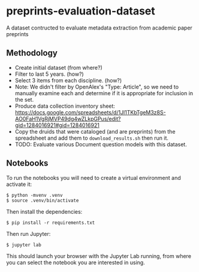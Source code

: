# preprints-evaluation-dataset
A dataset contructed to evaluate metadata extraction from academic paper preprints

## Methodology

* Create initial dataset (from where?)
* Filter to last 5 years. (how?)
* Select 3 items from each discipline. (how?)
* Note: We didn't filter by OpenAlex's "Type: Article", so we need to manually examine each and determine if it is appropriate for inclusion in the set.
* Produce data collection inventory sheet: https://docs.google.com/spreadsheets/d/1Jl1TKbTgeM3z8S-AO0FaH1VgRjMVP49dg4wZLkpGPus/edit?gid=1284016921#gid=1284016921
* Copy the druids that were cataloged (and are preprints) from the spreadsheet and add them to `download_results.sh` then run it.
* TODO: Evaluate various Document question models with this dataset.

## Notebooks

To run the notebooks you will need to create a virtual environment and activate it:

```
$ python -mvenv .venv
$ source .venv/bin/activate
```

Then install the dependencies:

```
$ pip install -r requirements.txt
```

Then run Jupyter:

```
$ jupyter lab
```

This should launch your browser with the Jupyter Lab running, from where you can select the notebook you are interested in using.
